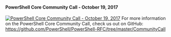 ﻿#### PowerShell Core Community Call - October 19, 2017

[![PowerShell Core Community Call - October 19, 2017](https://i2.ytimg.com/vi/uGTSVlDBmfU/hqdefault.jpg "PowerShell Core Community Call - October 19, 2017")](https://www.youtube.com/watch?v=uGTSVlDBmfU)
For more information on the PowerShell Core Community Call, check us out on GitHub: https://github.com/PowerShell/PowerShell-RFC/tree/master/CommunityCall


